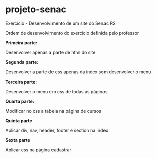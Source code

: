 # projeto-senac
 Exercício - Desenvolvimento de um site do Senac RS

Ordem de desenvolvimento do exercício definida pelo professor

 **Primeira parte:**

 Desenvolver apenas a parte de html do site

 **Segunda parte:**

Desenvolver a parte de css apenas da index sem desenvolver o menu

**Terceira parte:**

Desenvolver o menu em css de todas as páginas

**Quarta parte:**

Modificar no css a tabela na página de cursos

**Quinta parte**

Aplicar div, nav, header, footer e section na index

**Sexta parte**

Aplicar css na página cadastrar

